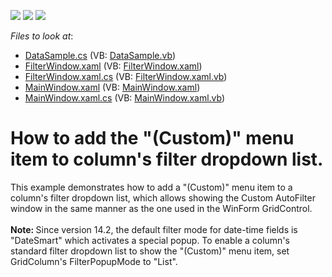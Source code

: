 <!-- default badges list -->
![](https://img.shields.io/endpoint?url=https://codecentral.devexpress.com/api/v1/VersionRange/128648023/21.1.5%2B)
[![](https://img.shields.io/badge/Open_in_DevExpress_Support_Center-FF7200?style=flat-square&logo=DevExpress&logoColor=white)](https://supportcenter.devexpress.com/ticket/details/E4800)
[![](https://img.shields.io/badge/📖_How_to_use_DevExpress_Examples-e9f6fc?style=flat-square)](https://docs.devexpress.com/GeneralInformation/403183)
<!-- default badges end -->
<!-- default file list -->
*Files to look at*:

* [DataSample.cs](./CS/DXGrid.CustomFilter/DataSample.cs) (VB: [DataSample.vb](./VB/DXGrid.CustomFilter/DataSample.vb))
* [FilterWindow.xaml](./CS/DXGrid.CustomFilter/FilterWindow.xaml) (VB: [FilterWindow.xaml](./VB/DXGrid.CustomFilter/FilterWindow.xaml))
* [FilterWindow.xaml.cs](./CS/DXGrid.CustomFilter/FilterWindow.xaml.cs) (VB: [FilterWindow.xaml.vb](./VB/DXGrid.CustomFilter/FilterWindow.xaml.vb))
* [MainWindow.xaml](./CS/DXGrid.CustomFilter/MainWindow.xaml) (VB: [MainWindow.xaml](./VB/DXGrid.CustomFilter/MainWindow.xaml))
* [MainWindow.xaml.cs](./CS/DXGrid.CustomFilter/MainWindow.xaml.cs) (VB: [MainWindow.xaml.vb](./VB/DXGrid.CustomFilter/MainWindow.xaml.vb))
<!-- default file list end -->
# How to add the "(Custom)" menu item to column's filter dropdown list.


<p>This example demonstrates how to add a "(Custom)" menu item to a column's filter dropdown list, which allows showing the Custom AutoFilter window in the same manner as the one used in the WinForm GridControl.<br /><br /><strong>Note: </strong>Since version 14.2, the default filter mode for date-time fields is "DateSmart" which activates a special popup. To enable a column's standard filter dropdown list to show the "(Custom)" menu item, set GridColumn's FilterPopupMode to "List".</p>

<br/>


